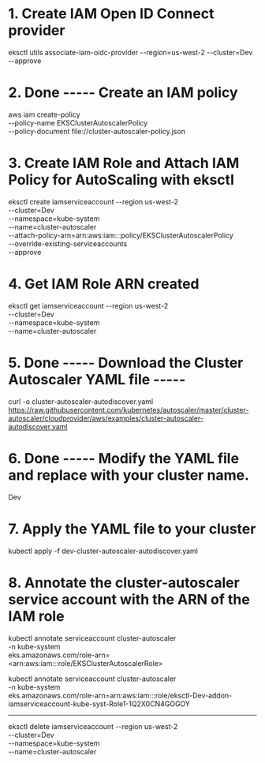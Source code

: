 # 1. Create IAM Open ID Connect provider
eksctl utils associate-iam-oidc-provider --region=us-west-2 --cluster=Dev --approve

# 2. Done ----- Create an IAM policy
aws iam create-policy \
    --policy-name EKSClusterAutoscalerPolicy \
    --policy-document file://cluster-autoscaler-policy.json

# 3. Create IAM Role and Attach IAM Policy for AutoScaling with eksctl
eksctl create iamserviceaccount --region us-west-2 \
  --cluster=Dev \
  --namespace=kube-system \
  --name=cluster-autoscaler \
  --attach-policy-arn=arn:aws:iam::<Replace-With-AWS-Account-ID>:policy/EKSClusterAutoscalerPolicy \
  --override-existing-serviceaccounts \
  --approve

# 4. Get IAM Role ARN created
eksctl get iamserviceaccount --region us-west-2 \
  --cluster=Dev \
  --namespace=kube-system \
  --name=cluster-autoscaler

# 5. Done ----- Download the Cluster Autoscaler YAML file -----
curl -o cluster-autoscaler-autodiscover.yaml https://raw.githubusercontent.com/kubernetes/autoscaler/master/cluster-autoscaler/cloudprovider/aws/examples/cluster-autoscaler-autodiscover.yaml

# 6. Done ----- Modify the YAML file and replace <YOUR CLUSTER NAME> with your cluster name. 
Dev

# 7. Apply the YAML file to your cluster
kubectl apply -f dev-cluster-autoscaler-autodiscover.yaml

# 8. Annotate the cluster-autoscaler service account with the ARN of the IAM role
kubectl annotate serviceaccount cluster-autoscaler \
  -n kube-system \
  eks.amazonaws.com/role-arn=<arn:aws:iam::<Replace-With-AWS-Account-ID>:role/EKSClusterAutoscalerRole>

kubectl annotate serviceaccount cluster-autoscaler \
  -n kube-system \
  eks.amazonaws.com/role-arn=arn:aws:iam::<Replace-With-AWS-Account-ID>:role/eksctl-Dev-addon-iamserviceaccount-kube-syst-Role1-1Q2X0CN4GOGOY

-----------------------------------------------------------------------------
eksctl delete iamserviceaccount --region us-west-2 \
  --cluster=Dev \
  --namespace=kube-system \
  --name=cluster-autoscaler